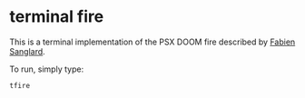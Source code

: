 # terminal fire

This is a terminal implementation of the PSX DOOM fire described by [Fabien Sanglard](https://fabiensanglard.net/doom_fire_psx/index.html).

To run, simply type:

```
tfire
```
